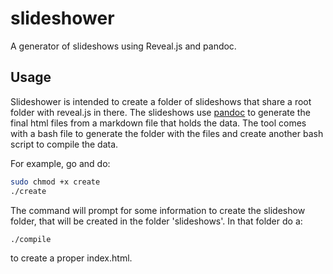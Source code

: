 # slideshower
A generator of slideshows using Reveal.js and pandoc.

## Usage
Slideshower is intended to create a folder of slideshows that share a root folder with reveal.js in there. The slideshows use [pandoc](http://pandoc.org/) to generate the final html files from a markdown file that holds the data. The tool comes with a bash file to generate the folder with the files and create another bash script to compile the data.

For example, go and do:
```bash
sudo chmod +x create
./create
```
The command will prompt for some information to create the slideshow folder, that will be created in the folder 'slideshows'.
In that folder do a:
```bash
./compile
```
to create a proper index.html.
